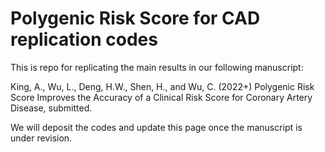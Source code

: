 # Polygenic Risk Score for CAD replication codes

This is repo for replicating the main results in our following manuscript:

King, A., Wu, L., Deng, H.W., Shen, H., and Wu, C. (2022+) Polygenic Risk Score Improves the Accuracy of a Clinical Risk Score for Coronary Artery Disease, submitted.

We will deposit the codes and update this page once the manuscript is under revision.
